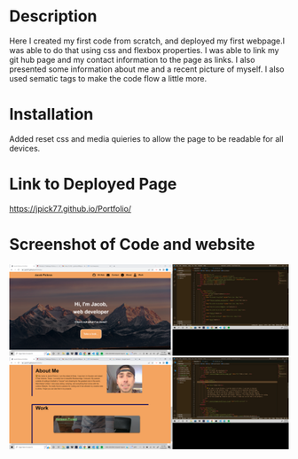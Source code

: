 # Description
Here I created my first code from scratch, and deployed my first webpage.I was able to do that using css and flexbox properties. I was able to link my git hub page and my contact information to the page as links. I also presented some information about me and a recent picture of myself. I also used sematic tags to make the code flow a little more.

# Installation
Added reset css and media quieries to allow the page to be readable for all devices.

# Link to Deployed Page
https://jpick77.github.io/Portfolio/


# Screenshot of Code and website
![Alt text](./assets/images/screen.shot.14.png "scree.shot.14.png")
![Alt text](./assets/images/screen.shot.15.png "screen.shot.15.png")